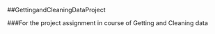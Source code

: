 ##GettingandCleaningDataProject

###For the project assignment in course of Getting and Cleaning data


